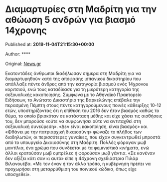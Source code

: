 
# Διαμαρτυρίες στη Μαδρίτη για την αθώωση 5 ανδρών για βιασμό 14χρονης

Published at: **2019-11-04T21:15:30+00:00**

Author: ****

Original: [News.gr](https://www.news.gr/kosmos/article/2019707/diamartiries-sti-madriti-gia-tin-athoosi-5-andron-gia-viasmo-14chronis.html)

Εκατοντάδες άνθρωποι διαδήλωσαν σήμερα στη Μαδρίτη για να διαμαρτυρηθούν κατά της απόφασης ισπανικού δικαστηρίου που απάλλαξε πέντε άνδρες από την κατηγορία βιασμού ενός 14χρονου κοριτσιού, ενώ τους καταδίκασε για τη μικρότερη κατηγορία της σεξουαλικής κακοποίησης.
Σύμφωνα με το Αθηναϊκό Πρακτορείο Ειδήσεων, το Ανώτατο Δικαστήριο της Βαρκελώνης επέβαλε την περασμένη Πέμπτη στους πέντε κατηγορούμενους ποινές κάθειρξης 10-12 ετών, υποστηρίζοντας ότι η επίθεση του 2016 δεν ήταν βιασμός καθώς το θύμα, το οποίο βρισκόταν σε κατάσταση μέθης και είχε χάσει τις αισθήσεις του, δεν μπορούσε «ούτε να συμφωνήσει ούτε να αντιταχθεί στη σεξουαλική συνεύρεση».
«Δεν είναι κακοποίηση, είναι βιασμός» και «Φθάνει με την πατριαρχική δικαιοσύνη» φώναζε το πλήθος των διαδηλωτών, οι περισσότερες γυναίκες, που είχαν συγκεντρωθεί μπροστά από το υπουργείο Δικαιοσύνης στη Μαδρίτη.
Πολλές φόραγαν μωβ μαντίλια, ένα χρώμα που συνδέεται με τα φεμινιστικά κινήματα, ενώ άλλοι κρατούσαν μωβ ομπρέλες ή φορούσαν μωβ γάντια.
«Σε κανέναν δεν αξίζει κάτι σαν κι αυτό» είπε η 44χρονη σχεδιάστρια Πιλάρ Βιλανουέβα. «Με τον έναν ή τον άλλο τρόπο, η κυβέρνηση πρέπει να προχωρήσει στη μεταρρύθμιση του ποινικού κώδικα, όπως είχε υποσχεθεί».
